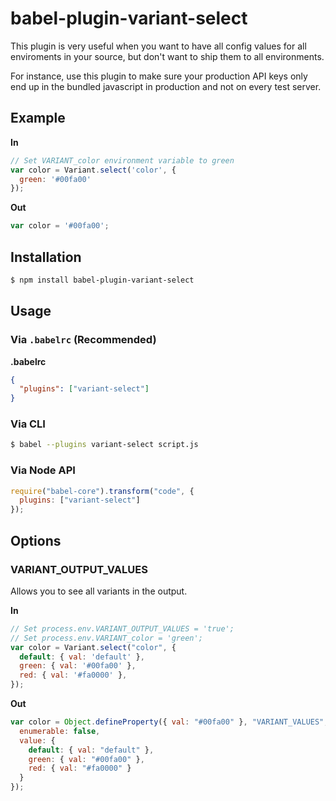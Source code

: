 # babel-plugin-variant-select

This plugin is very useful when you want to have
all config values for all enviroments in your source, but don't
want to ship them to all environments.

For instance, use this plugin to make sure your production API keys only end up
in the bundled javascript in production and not on every test server.

## Example

**In**

```js
// Set VARIANT_color environment variable to green
var color = Variant.select('color', {
  green: '#00fa00'
});
```

**Out**

```js
var color = '#00fa00';
```

## Installation

```sh
$ npm install babel-plugin-variant-select
```

## Usage

### Via `.babelrc` (Recommended)

**.babelrc**

```json
{
  "plugins": ["variant-select"]
}
```

### Via CLI

```sh
$ babel --plugins variant-select script.js
```

### Via Node API

```javascript
require("babel-core").transform("code", {
  plugins: ["variant-select"]
});
```

## Options

### VARIANT_OUTPUT_VALUES
Allows you to see all variants in the output.

**In**
```javascript
// Set process.env.VARIANT_OUTPUT_VALUES = 'true';
// Set process.env.VARIANT_color = 'green';
var color = Variant.select("color", {
  default: { val: 'default' },          
  green: { val: '#00fa00' },            
  red: { val: '#fa0000' },              
});                                     
```

**Out**
```javascript
var color = Object.defineProperty({ val: "#00fa00" }, "VARIANT_VALUES", {
  enumerable: false,
  value: {
    default: { val: "default" },
    green: { val: "#00fa00" },
    red: { val: "#fa0000" }
  }
});
```
